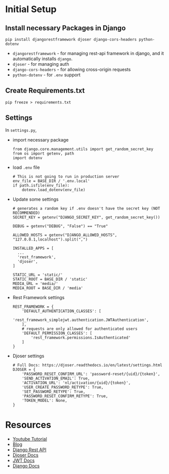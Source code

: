 # Initial Setup
## Install necessary Packages in Django
```
pip install djangorestframework djoser django-cors-headers python-dotenv
```
 - `djangorestframework` - for managing rest-api framework in django, and it automatically installs `django`.
 - `djoser` - for managing auth
 - `django-cors-headers` - for allowing cross-origin requests
 - `python-dotenv` - for `.env` support

## Create Requirements.txt
```
pip freeze > requirements.txt
```

## Settings
In  `settings.py`,
- import necessary package
    ```
    from django.core.management.utils import get_random_secret_key
    from os import getenv, path
    import dotenv
    ```
- load `.env` file
    ```
    # This is not going to run in production server
    env_file = BASE_DIR / '.env.local'
    if path.isfile(env_file):
        dotenv.load_dotenv(env_file)
    ```
- Update some settings
  ```
  # generates a random key if .env doesn't have the secret key (NOT RECOMMENDED)
  SECRET_KEY = getenv("DJANGO_SECRET_KEY", get_random_secret_key())
  ```
  ```
  DEBUG = getenv("DEBUG", "False") == "True"
  ```
  ```
  ALLOWED_HOSTS = getenv("DJANGO_ALLOWED_HOSTS", "127.0.0.1,localhost").split(",")
  ```
  ```
  INSTALLED_APPS = [
    ...
    'rest_framework',
    'djoser',
  ]
  ```
  ```
  STATIC_URL = 'static/'
  STATIC_ROOT = BASE_DIR / 'static'
  MEDIA_URL = 'media/'
  MEDIA_ROOT = BASE_DIR / 'media'
  ```  

- Rest Framework settings
  ```
  REST_FRAMEWORK = {
      'DEFAULT_AUTHENTICATION_CLASSES': [
          'rest_framework_simplejwt.authentication.JWTAuthentication',
      ],
      # requests are only allowed for authenticated users
      'DEFAULT_PERMISSION_CLASSES': [
          'rest_framework.permissions.IsAuthenticated'
      ]
  }
  ```
- Djoser settings
  ```
  # Full Docs: https://djoser.readthedocs.io/en/latest/settings.html
  DJOSER = {
      'PASSWORD_RESET_CONFIRM_URL': 'password-reset/{uid}/{token}',
      'SEND_ACTIVATION_EMAIL': True,
      'ACTIVATION_URL': 'nl/activation/{uid}/{token}',
      'USER_CREATE_PASSWORD_RETYPE': True,
      'SET_PASSWORD_RETYPE': True,
      'PASSWORD_RESET_CONFIRM_RETYPE': True,
      'TOKEN_MODEL': None,
  }
  ```


# Resources
 - [Youtube Tutorial](https://www.youtube.com/watch?v=2pZmxh8Tf78)
 - [Blog](https://docs.digitalocean.com/tutorials/app-deploy-django-app/)
 - [Django Rest API](https://www.django-rest-framework.org/)
 - [Djoser Docs](https://djoser.readthedocs.io/en/latest/getting_started.html)
 - [JWT Docs](https://django-rest-framework-simplejwt.readthedocs.io/en/latest/)
 - [Django Docs](https://docs.djangoproject.com/en/)
